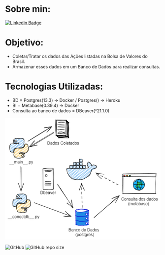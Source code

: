 # Sobre min:

[![Linkedin Badge](https://img.shields.io/badge/-LinkedIn-blue?style=flat-square&logo=Linkedin&logoColor=white&link=https://www.linkedin.com/in/lucasalves-ast/)](https://www.linkedin.com/in/lucasalves-ast/)

# Objetivo:

- Coletar/Tratar os dados das Ações listadas na Bolsa de Valores do Brasil.
- Armazenar esses dados em um Banco de Dados para realizar consultas.

# Tecnologias Utilizadas:

- BD = Postgres(13.3) -> Docker / Postgres() -> Heroku
- BI = Metabase(0.39.4) -> Docker
- Consulta ao banco de dados = DBeaver(^21.1.0)

![ ](https://github.com/Prog-LucasAlves/dados_financeiros_b3/blob/master/image/img01.png)

![GitHub](https://img.shields.io/github/license/Prog-LucasAlves/dados_financeiros_b3)
![GitHub repo size](https://img.shields.io/github/repo-size/Prog-LucasAlves/dados_financeiros_b3)